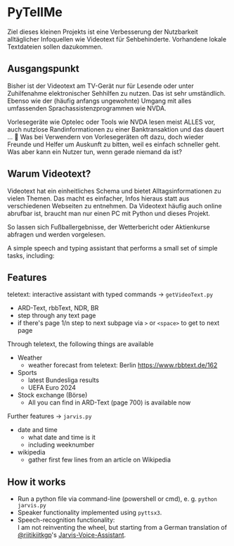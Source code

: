 # PyTellMe
Ziel dieses kleinen Projekts ist eine 
Verbesserung der Nutzbarkeit alltäglicher Infoquellen wie Videotext für Sehbehinderte.
Vorhandene lokale Textdateien sollen dazukommen.

## Ausgangspunkt
Bisher ist der Videotext am TV-Gerät nur für Lesende oder unter Zuhilfenahme elektronischer Sehhilfen zu nutzen. 
Das ist sehr umständlich. Ebenso wie der (häufig anfangs ungewohnte) Umgang mit alles umfassenden Sprachassistenzprogrammen wie NVDA.

Vorlesegeräte wie Optelec oder Tools wie NVDA lesen meist ALLES vor, auch nutzlose Randinformationen zu einer Banktransaktion und das dauert … 🐌
Was bei Verwendern von Vorlesegeräten oft dazu, doch wieder Freunde und Helfer um Auskunft zu bitten, weil es einfach schneller geht.
Was aber kann ein Nutzer tun, wenn gerade niemand da ist?

## Warum Videotext?
Videotext hat ein einheitliches Schema und bietet Alltagsinformationen zu vielen Themen.
Das macht es einfacher, Infos hieraus statt aus verschiedenen Webseiten zu entnehmen.
Da Videotext häufig auch online abrufbar ist, braucht man nur einen PC mit Python und dieses Projekt.

So lassen sich Fußballergebnisse, der Wetterbericht oder Aktienkurse abfragen und werden vorgelesen.

A simple speech and typing assistant that performs a small set of simple tasks, including:

## Features
teletext: interactive assistant with typed commands &rarr; `getVideoText.py`
* ARD-Text, rbbText, NDR, BR
* step through any text page
* if there's page 1/n step to next subpage via `>` or `<space>` to get to next page

Through teletext, the following things are available
* Weather
  * weather forecast from teletext: Berlin https://www.rbbtext.de/162
* Sports
  * latest Bundesliga results
  * UEFA Euro 2024
* Stock exchange (Börse)
  * All you can find in ARD-Text (page 700) is available now

Further features &rarr; `jarvis.py`
* date and time
  * what date and time is it
  * including weeknumber
* wikipedia
  * gather first few lines from an article on Wikipedia

## How it works

* Run a python file via command-line (powershell or cmd), e. g. `python jarvis.py`
* Speaker functionality implemented using `pyttsx3`.
* Speech-recognition functionality:<br>
I am not reinventing the wheel, but starting from a German translation of [@riitikiitkgp](https://github.com/riitikiitkgp/)'s [Jarvis-Voice-Assistant](https://github.com/riitikiitkgp/Jarvis-Voice-Assistant).
